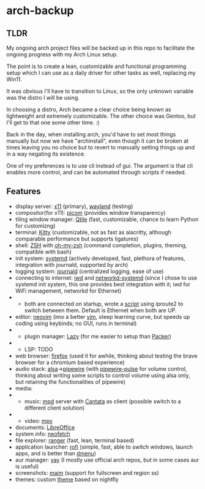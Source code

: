 # arch-backup
TLDR
----

My ongoing arch project files will be backed up in this repo to facilitate the ongoing progress with my Arch Linux setup.

The point is to create a lean, customizable and functional programming setup which I can use as a daily driver for other tasks as well, replacing my Win11.

It was obvious I'll have to transition to Linux, so the only unknown variable was the distro I will be using. 

In choosing a distro, Arch became a clear choice being known as lightweight and extremely customizable. The other choice was Gentoo, but I'll get to that one some other time. :)

Back in the day, when installing arch, you'd have to set most things manually but now we have "archinstall", even though it can be broken at times leaving you no choice but to revert to manually setting things up and in a way negating its existence.

One of my preferences is to use cli instead of gui. The argument is that cli enables more control, and can be automated through scripts if needed.


Features
--------

- display server: [x11](https://en.wikipedia.org/wiki/X_Window_System) (primary), [wayland](https://wiki.archlinux.org/title/wayland) (testing)
- compositor(for x11): [picom](https://github.com/yshui/picom) (provides window transparency)
- tiling window manager: [Qtile](https://qtile.org/) (fast, customizable, chance to learn Python for customizng)
- terminal: [Kitty](https://sw.kovidgoyal.net/kitty/) (customizable, not as fast as alacritty, although comparable performance but supports ligatures)
- shell: [ZSH](https://wiki.archlinux.org/title/zsh) with [oh-my-zsh](https://ohmyz.sh/) (command completion, plugins, theming, compatible with bash)
- init system: [systemd](https://wiki.archlinux.org/title/Systemd) (actively developed, fast, plethora of features, integration with journald, supported by arch)
- logging system: [journald](https://wiki.archlinux.org/title/Systemd/Journal) (centralized logging, ease of use)
- connecting to internet: [iwd](https://wiki.archlinux.org/title/iwd) and [networkd-systemd](https://wiki.archlinux.org/title/systemd-networkd) (since I chose to use systemd init system, this one provides best integration with it; iwd for WiFi management, networkd for Ethernet)
- - both are connected on startup, wrote a [script](https://github.com/aleksamiskin/arch-backup/blob/master/Scripts/switch_between_network_interfaces.sh) using iproute2 to switch between them. Default is Ethernet when both are UP.
- editor: [neovim](https://github.com/neovim/neovim/tree/master) (imo a better [vim](https://github.com/vim/vim), steep learning curve, but speeds up coding using keybinds; no GUI, runs in terminal)
- - plugin manager: [Lazy](https://github.com/folke/lazy.nvim) (for me easier to setup than [Packer](https://github.com/wbthomason/packer.nvim))
- - LSP: TODO
- web browser: [firefox](https://wiki.archlinux.org/title/firefox) (used it for awhile, thinking about testing the brave browser for a chromium based experience)
- audio stack: [alsa](https://wiki.archlinux.org/title/Advanced_Linux_Sound_Architecture)->[pipewire](https://wiki.archlinux.org/title/PipeWire) (with [pipewire-pulse](https://archlinux.org/packages/?name=pipewire-pulse) for volume control, thinking about writing some scripts to control volume using alsa only, but retaining the functionalities of pipewire)
- media:
- - music: [mpd](https://wiki.archlinux.org/title/Music_Player_Daemon) server with [Cantata](https://github.com/CDrummond/cantata) as client (possible switch to a different client solution)
- - video: [mpv](https://wiki.archlinux.org/title/mpv)
- documents: [LibreOffice](https://wiki.archlinux.org/title/LibreOffice)
- system info: [neofetch](https://archlinux.org/packages/extra/any/neofetch/)
- file explorer: [ranger](https://wiki.archlinux.org/title/ranger) (fast, lean, terminal based)
- application launcher: [rofi](https://wiki.archlinux.org/title/rofi) (simple, fast, able to switch windows, launch apps, and is better than [dmenu](https://wiki.archlinux.org/title/dmenu))
- aur manager: [yay](https://github.com/Jguer/yay) (I mostly use official arch repos, but in some cases aur is useful)
- screenshots: [maim](https://github.com/naelstrof/maim) (support for fullscreen and region ss)
- themes: custom [theme](https://github.com/aleksamiskin/arch-backup/blob/master/kitty/nightfly.conf) based on nightfly
